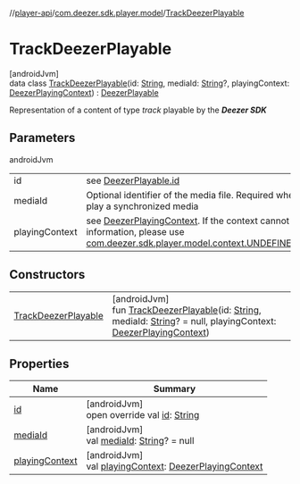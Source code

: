 //[player-api](../../../index.md)/[com.deezer.sdk.player.model](../index.md)/[TrackDeezerPlayable](index.md)

# TrackDeezerPlayable

[androidJvm]\
data class [TrackDeezerPlayable](index.md)(id: [String](https://kotlinlang.org/api/latest/jvm/stdlib/kotlin/-string/index.html), mediaId: [String](https://kotlinlang.org/api/latest/jvm/stdlib/kotlin/-string/index.html)?, playingContext: [DeezerPlayingContext](../../com.deezer.sdk.player.model.context/-deezer-playing-context/index.md)) : [DeezerPlayable](../-deezer-playable/index.md)

Representation of a content of type _track_ playable by the **_Deezer SDK_**

## Parameters

androidJvm

|                |                                                                                                                                                                                                                                                                                                                                                                       |
| -------------- | --------------------------------------------------------------------------------------------------------------------------------------------------------------------------------------------------------------------------------------------------------------------------------------------------------------------------------------------------------------------- |
| id             | see [DeezerPlayable.id](../-deezer-playable/id.md)                                                                                                                                                                                                                                                                                                                    |
| mediaId        | Optional identifier of the media file. Required when network status is **offline** to play a synchronized media                                                                                                                                                                                                                                                       |
| playingContext | see [DeezerPlayingContext](../../com.deezer.sdk.player.model.context/-deezer-playing-context/index.md). If the context cannot be determined due to missing information, please use [com.deezer.sdk.player.model.context.UNDEFINED_DEEZER_PLAYING_CONTEXT](../../com.deezer.sdk.player.model.context/-u-n-d-e-f-i-n-e-d_-d-e-e-z-e-r_-p-l-a-y-i-n-g_-c-o-n-t-e-x-t.md) |

## Constructors

|                                                  |                                                                                                                                                                                                                                                                                                                                                                                    |
| ------------------------------------------------ | ---------------------------------------------------------------------------------------------------------------------------------------------------------------------------------------------------------------------------------------------------------------------------------------------------------------------------------------------------------------------------------- |
| [TrackDeezerPlayable](-track-deezer-playable.md) | [androidJvm]<br/>fun [TrackDeezerPlayable](-track-deezer-playable.md)(id: [String](https://kotlinlang.org/api/latest/jvm/stdlib/kotlin/-string/index.html), mediaId: [String](https://kotlinlang.org/api/latest/jvm/stdlib/kotlin/-string/index.html)? = null, playingContext: [DeezerPlayingContext](../../com.deezer.sdk.player.model.context/-deezer-playing-context/index.md)) |

## Properties

| Name                                 | Summary                                                                                                                                                       |
| ------------------------------------ | ------------------------------------------------------------------------------------------------------------------------------------------------------------- |
| [id](id.md)                          | [androidJvm]<br/>open override val [id](id.md): [String](https://kotlinlang.org/api/latest/jvm/stdlib/kotlin/-string/index.html)                              |
| [mediaId](media-id.md)               | [androidJvm]<br/>val [mediaId](media-id.md): [String](https://kotlinlang.org/api/latest/jvm/stdlib/kotlin/-string/index.html)? = null                         |
| [playingContext](playing-context.md) | [androidJvm]<br/>val [playingContext](playing-context.md): [DeezerPlayingContext](../../com.deezer.sdk.player.model.context/-deezer-playing-context/index.md) |
